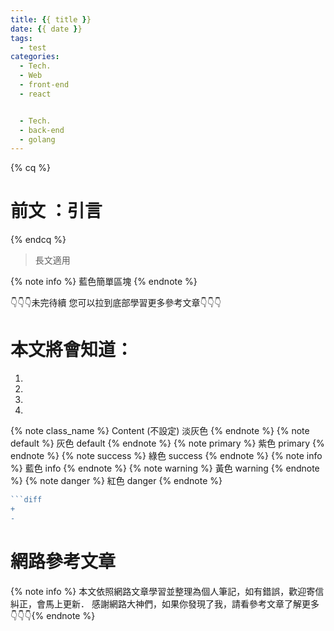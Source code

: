 ```yaml
---
title: {{ title }}
date: {{ date }}
tags:
  - test
categories:
  - Tech.
  - Web
  - front-end
  - react


  - Tech.
  - back-end
  - golang
---
```


{% cq %} 
# 前文 ：引言
 {% endcq %}
 <blockquote class="blockquote-center">
 長文適用</blockquote>

{% note info %} 藍色簡單區塊 {% endnote %}

👇👇👇未完待續 您可以拉到底部學習更多參考文章👇👇👇


# 本文將會知道：
  1. 
  2. 
  3. 
  4. 

<!--more-->

{% note class_name %} Content (不設定) 淡灰色 {% endnote %}
{% note default %} 灰色 default {% endnote %}
{% note primary %} 紫色 primary {% endnote %}
{% note success %} 綠色 success {% endnote %}
{% note info %} 藍色 info {% endnote %}
{% note warning %} 黃色 warning {% endnote %}
{% note danger %} 紅色 danger {% endnote %}

```go  terminal https://yumememooo.github.io/ 完整程式碼
```diff
+
-
```

# 網路參考文章
{% note info %} 本文依照網路文章學習並整理為個人筆記，如有錯誤，歡迎寄信糾正，會馬上更新．
感謝網路大神們，如果你發現了我，請看參考文章了解更多👇👇👇{% endnote %}